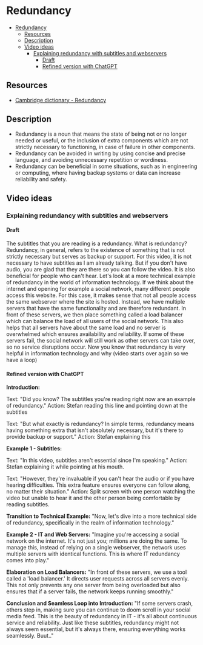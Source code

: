 # Redundancy

- [Redundancy](#redundancy)
  - [Resources](#resources)
  - [Description](#description)
  - [Video ideas](#video-ideas)
    - [Explaining redundancy with subtitles and webservers](#explaining-redundancy-with-subtitles-and-webservers)
      - [Draft](#draft)
      - [Refined version with ChatGPT](#refined-version-with-chatgpt)


## Resources

- [Cambridge dictionary - Redundancy](https://dictionary.cambridge.org/us/dictionary/english/redundancy)

## Description

- Redundancy is a noun that means the state of being not or no longer needed or useful, or the inclusion of extra components which are not strictly necessary to functioning, in case of failure in other components.
- Redundancy can be avoided in writing by using concise and precise language, and avoiding unnecessary repetition or wordiness.
- Redundancy can be beneficial in some situations, such as in engineering or computing, where having backup systems or data can increase reliability and safety.

## Video ideas

### Explaining redundancy with subtitles and webservers

#### Draft

The subtitles that you are reading is a redundancy. What is redundancy? Redundancy, in general, refers to the existence of something that is not strictly necessary but serves as backup or support.
For this video, it is not necessary to have subtitles as I am already talking. But if you don't have audio, you are glad that they are there so you can follow the video. It is also beneficial for people who can't hear.
Let's look at a more technical example of redundancy in the world of information technology.
If we think about the internet and opening for example a social network, many different people access this website. For this case, it makes sense that not all people access the same webserver where the site is hosted. Instead, we have multiple servers that have the same functionality and are therefore redundant.
In front of these servers, we then place something called a load balancer which can balance the load of all users of the social network. This also helps that all servers have about the same load and no server is overwhelmed which ensures availability and reliability.
If some of these servers fail, the social network will still work as other servers can take over, so no service disruptions occur.
Now you know that redundancy is very helpful in information technology and why (video starts over again so we have a loop)

#### Refined version with ChatGPT

**Introduction:**

Text: "Did you know? The subtitles you're reading right now are an example of redundancy."
Action: Stefan reading this line and pointing down at the subtitles

Text: "But what exactly is redundancy? In simple terms, redundancy means having something extra that isn't absolutely necessary, but it's there to provide backup or support."
Action: Stefan explaining this

**Example 1 - Subtitles:**

Text: "In this video, subtitles aren't essential since I'm speaking."
Action: Stefan explaining it while pointing at his mouth.

Text: "However, they're invaluable if you can't hear the audio or if you have hearing difficulties. This extra feature ensures everyone can follow along, no matter their situation."
Action: Split screen with one person watching the video but unable to hear it and the other person being comfortable by reading subtitles.

**Transition to Technical Example:**
"Now, let's dive into a more technical side of redundancy, specifically in the realm of information technology."

**Example 2 - IT and Web Servers:**
"Imagine you're accessing a social network on the internet. It's not just you; millions are doing the same. To manage this, instead of relying on a single webserver, the network uses multiple servers with identical functions. This is where IT redundancy comes into play."

**Elaboration on Load Balancers:**
"In front of these servers, we use a tool called a 'load balancer.' It directs user requests across all servers evenly. This not only prevents any one server from being overloaded but also ensures that if a server fails, the network keeps running smoothly."

**Conclusion and Seamless Loop into Introduction:**
"If some servers crash, others step in, making sure you can continue to doom scroll in your social media feed. This is the beauty of redundancy in IT - it's all about continuous service and reliability. Just like these subtitles, redundancy might not always seem essential, but it's always there, ensuring everything works seamlessly. Buut.."